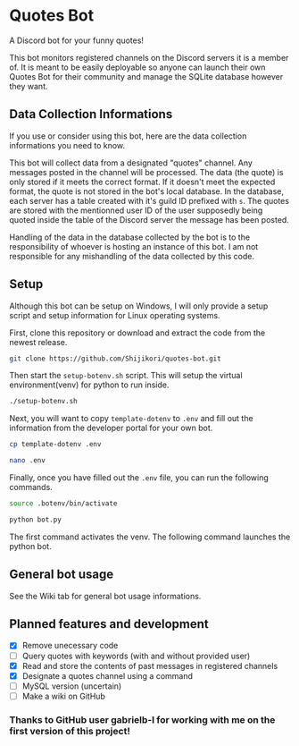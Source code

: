 # Quotes Bot
A Discord bot for your funny quotes!

This bot monitors registered channels on the Discord servers it is a member of. It is meant to be easily deployable so anyone can launch their own Quotes Bot for their community and manage the SQLite database however they want.

## Data Collection Informations
If you use or consider using this bot, here are the data collection informations you need to know.

This bot will collect data from a designated "quotes" channel. Any messages posted in the channel will be processed. The data (the quote) is only stored if it meets the correct format. If it doesn't meet the expected format, the quote is not stored in the bot's local database. In the database, each server has a table created with it's guild ID prefixed with `s`. The quotes are stored with the mentionned user ID of the user supposedly being quoted inside the table of the Discord server the message has been posted.

Handling of the data in the database collected by the bot is to the responsibility of whoever is hosting an instance of this bot. I am not responsible for any mishandling of the data collected by this code.

## Setup

Although this bot can be setup on Windows, I will only provide a setup script and setup information for Linux operating systems.

First, clone this repository or download and extract the code from the newest release.
```bash
git clone https://github.com/Shijikori/quotes-bot.git
```

Then start the `setup-botenv.sh` script. This will setup the virtual environment(venv) for python to run inside.
```bash
./setup-botenv.sh
```

Next, you will want to copy `template-dotenv` to `.env` and fill out the information from the developer portal for your own bot.
```bash
cp template-dotenv .env

nano .env
```

Finally, once you have filled out the `.env` file, you can run the following commands.
```bash
source .botenv/bin/activate

python bot.py
```
The first command activates the venv. The following command launches the python bot.

## General bot usage

See the Wiki tab for general bot usage informations.

## Planned features and development

* [X] Remove unecessary code
* [ ] Query quotes with keywords (with and without provided user)
* [X] Read and store the contents of past messages in registered channels
* [X] Designate a quotes channel using a command
* [ ] MySQL version (uncertain)
* [ ] Make a wiki on GitHub

### Thanks to GitHub user gabrielb-l for working with me on the first version of this project!
